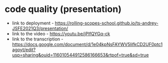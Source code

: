 # code quality (presentation)
- link to deployment - https://rolling-scopes-school.github.io/ts-andrey-JSFE2021Q3/presentation/
- link to the video - https://youtu.be/jPlfQYGq-ck
- link to the transcription - https://docs.google.com/document/d/1e04kpNsFAYWV5IifkCD2UF0ptc1agoyt/edit?usp=sharing&ouid=116010544912586166653&rtpof=true&sd=true
